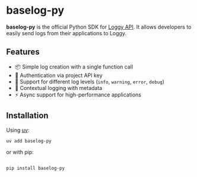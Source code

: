 # baselog-py

**baselog-py** is the official Python SDK for [Loggy API](https://github.com/your-org/loggy-api). It allows developers to easily send logs from their applications to Loggy.  

## Features

- 📦 Simple log creation with a single function call  
- 🔑 Authentication via project API key  
- 📝 Support for different log levels (`info`, `warning`, `error`, `debug`)  
- 📂 Contextual logging with metadata  
- ⚡ Async support for high-performance applications  

## Installation

Using [uv](https://github.com/astral-sh/uv):

```bash
uv add baselog-py
```

or with pip:

```bash

pip install baselog-py

```
